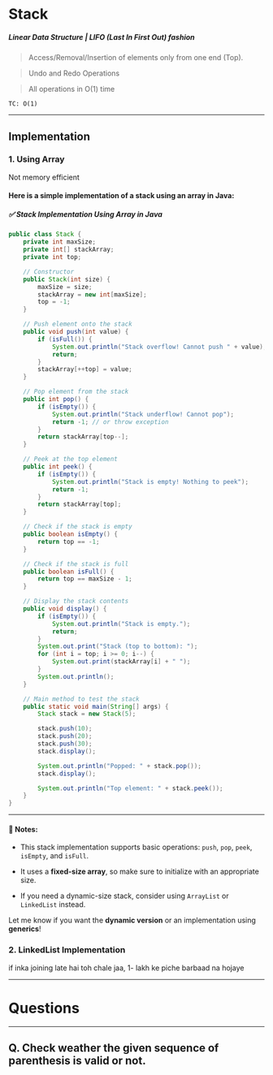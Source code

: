 
# Stack
##### Linear Data Structure | LIFO (Last In First Out) fashion

> Access/Removal/Insertion of elements only from one end (Top).

>Undo and Redo Operations

>All operations in O(1) time

```
TC: O(1)
```

---
## Implementation

### 1. Using Array
Not memory efficient

#### Here is a simple implementation of a **stack using an array in Java**:

##### ✅ Stack Implementation Using Array in Java

```java
public class Stack {
    private int maxSize;
    private int[] stackArray;
    private int top;

    // Constructor
    public Stack(int size) {
        maxSize = size;
        stackArray = new int[maxSize];
        top = -1;
    }

    // Push element onto the stack
    public void push(int value) {
        if (isFull()) {
            System.out.println("Stack overflow! Cannot push " + value);
            return;
        }
        stackArray[++top] = value;
    }

    // Pop element from the stack
    public int pop() {
        if (isEmpty()) {
            System.out.println("Stack underflow! Cannot pop");
            return -1; // or throw exception
        }
        return stackArray[top--];
    }

    // Peek at the top element
    public int peek() {
        if (isEmpty()) {
            System.out.println("Stack is empty! Nothing to peek");
            return -1;
        }
        return stackArray[top];
    }

    // Check if the stack is empty
    public boolean isEmpty() {
        return top == -1;
    }

    // Check if the stack is full
    public boolean isFull() {
        return top == maxSize - 1;
    }

    // Display the stack contents
    public void display() {
        if (isEmpty()) {
            System.out.println("Stack is empty.");
            return;
        }
        System.out.print("Stack (top to bottom): ");
        for (int i = top; i >= 0; i--) {
            System.out.print(stackArray[i] + " ");
        }
        System.out.println();
    }

    // Main method to test the stack
    public static void main(String[] args) {
        Stack stack = new Stack(5);

        stack.push(10);
        stack.push(20);
        stack.push(30);
        stack.display();

        System.out.println("Popped: " + stack.pop());
        stack.display();

        System.out.println("Top element: " + stack.peek());
    }
}
```

---

#### 🧠 Notes:

- This stack implementation supports basic operations: `push`, `pop`, `peek`, `isEmpty`, and `isFull`.
    
- It uses a **fixed-size array**, so make sure to initialize with an appropriate size.
    
- If you need a dynamic-size stack, consider using `ArrayList` or `LinkedList` instead.
    
Let me know if you want the **dynamic version** or an implementation using **generics**!


### 2. LinkedList Implementation


if inka joining late hai toh chale jaa, 1- lakh ke piche barbaad na hojaye

---
# Questions
---

## Q. Check weather the given sequence of parenthesis is valid or not.